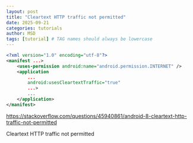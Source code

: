 ```yaml
---
layout: post
title: "Cleartext HTTP traffic not permitted"
date: 2025-09-21
categories: tutorials
author: MSD
tags: [tutorial] # TAG names should always be lowercase
---
```



```xml
<?xml version="1.0" encoding="utf-8"?>
<manifest ...>
    <uses-permission android:name="android.permission.INTERNET" />
    <application
        ...
        android:usesCleartextTraffic="true"
        ...>
        ...
    </application>
</manifest>
```


https://stackoverflow.com/questions/45940861/android-8-cleartext-http-traffic-not-permitted


Cleartext HTTP traffic not permitted